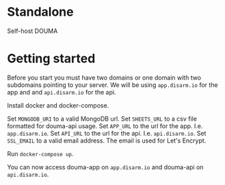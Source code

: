 # Standalone
Self-host DOUMA

# Getting started

Before you start you must have two domains or one domain with two subdomains pointing to your server. We will be using `app.disarm.io` for the app and and `api.disarm.io` for the api. 

Install docker and docker-compose.

Set `MONGODB_URI` to a valid MongoDB url.
Set `SHEETS_URL` to a csv file formatted for douma-api usage.
Set `APP_URL` to the url for the app. I.e. `app.disarm.io`.
Set `API_URL` to the url for the api. I.e. `api.disarm.io`.
Set `SSL_EMAIL` to a valid email address. The email is used for Let's Encrypt.

Run `docker-compose up`. 

You can now access douma-app on `app.disarm.io` and douma-api on `api.disarm.io`.

